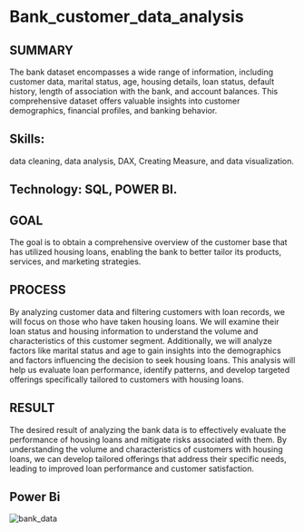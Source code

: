 # Bank_customer_data_analysis

## SUMMARY 
The bank dataset encompasses a wide range of information, including customer data, marital status, age, housing details, loan status, default history, length of association with the bank, and account balances. This comprehensive dataset offers valuable insights into customer demographics, financial profiles, and banking behavior.

## Skills: 
data cleaning, data analysis, DAX, Creating Measure, and data visualization.

## Technology: SQL, POWER BI.

## GOAL 
The goal is to obtain a comprehensive overview of the customer base that has utilized housing loans, enabling the bank to better tailor its products, services, and marketing strategies. 

## PROCESS 
By analyzing customer data and filtering customers with loan records, we will focus on those who have taken housing loans. We will examine their loan status and housing information to understand the volume and characteristics of this customer segment. Additionally, we will analyze factors like marital status and age to gain insights into the demographics and factors influencing the decision to seek housing loans. This analysis will help us evaluate loan performance, identify patterns, and develop targeted offerings specifically tailored to customers with housing loans.

## RESULT
The desired result of analyzing the bank data is to effectively evaluate the performance of housing loans and mitigate risks associated with them. By understanding the volume and characteristics of customers with housing loans, we can develop tailored offerings that address their specific needs, leading to improved loan performance and customer satisfaction.  

## Power Bi
![bank_data](https://github.com/YounamS/SQL_Project/assets/40123305/8ff41947-39f6-471e-b171-1b7b2919806f)

